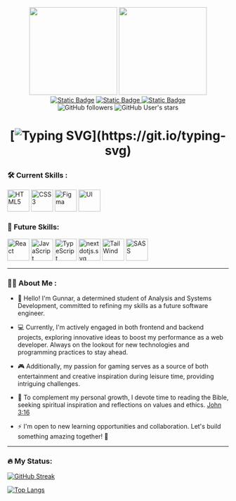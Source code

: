 <div id="header" align="center">
  <img
    src="https://media1.giphy.com/media/v1.Y2lkPTc5MGI3NjExbXd6eDUxaWR5NTE2bnc0cW5kZXpqNGxmNGdxczhqMmQxOGtoYm50byZlcD12MV9pbnRlcm5hbF9naWZfYnlfaWQmY3Q9cw/KcMpL8GebR6ygaSRwx/giphy.gif"
    width="200"
  />
    <img
    src="https://media2.giphy.com/media/FvTiU4YpDE4fs5NulS/giphy.webp?cid=ecf05e4716doq3zi47z9zlco1lmh3ib1ddggy5p5awx9yryj&ep=v1_stickers_related&rid=giphy.webp&ct=s"
    width="200"
  />
  <div id="badges">
    <a href="https://www.linkedin.com/in/gunnar-vingren-72663a2a2/"
      ><img
        alt="Static Badge"
        src="https://img.shields.io/badge/LinkedIn-blue?style=for-the-badge&logo=Linkedin"
    /></a>
    <a href="https://www.instagram.com/gunnnnar.exe/"
      ><img
        alt="Static Badge"
        src="https://img.shields.io/badge/Instagram-%235851db?style=for-the-badge&logo=Instagram&logoColor=white"
      />
    </a>
    <a href="https://www.twitch.tv/gunnar__vingren">
      <img alt="Static Badge" src="https://img.shields.io/badge/Twitch-Gunnar?style=for-the-badge&logo=twitch&logoColor=white&color=%236441a5">
    </a>
  </div>
  <div id="gitstatus">
    <img
      alt="GitHub followers"
      src="https://img.shields.io/github/followers/GunnarOliveira?style=for-the-badge&logo=github&labelColor=black&color=darkorange"
    />
    <img
      alt="GitHub User's stars"
      src="https://img.shields.io/github/stars/GunnarOliveira?style=for-the-badge&logo=github&logoColor=white&labelColor=black&color=blue"
    />
  </div>
  <h1>
    
   [![Typing SVG](https://readme-typing-svg.demolab.com?font=Poppins&weight=600&size=30&pause=1000&color=009BF7&center=true&vCenter=true&multiline=true&random=true&width=435&lines=Hey+there!+I'm+Gunnar!)](https://git.io/typing-svg)
  </h1>
  </div>


### :hammer_and_wrench: Current Skills :

<div>
    <a href="https://en.wikipedia.org/wiki/HTML5" rel="nofollow"><img src="https://github.com/GunnarOliveira/icons/blob/main/html5.svg" alt="HTML5" height="50"       style="max-width: 100%;"></a>  
    <a href="https://www.w3schools.com/css/" rel="nofollow"><img src="https://github.com/GunnarOliveira/icons/blob/main/css.svg" alt="CSS3" height="50"             style="max-width: 100%;"></a>
    <a href="https://www.figma.com/" rel="nofollow"><img src="https://github.com/GunnarOliveira/icons/blob/main/figma.svg" alt="Figma" height="50" style="max-width: 100%;"></a>  
    <a href="https://pt.wikipedia.org/wiki/Design_de_interface" rel="nofollow"><img src="https://github.com/GunnarOliveira/icons/blob/main/nextui.svg" alt="UI" height="50"             style="max-width: 100%;"></a>   
</div>

### :rocket: Future Skills:

<div>
<a href="https://reactjs.org/" rel="nofollow"><img src="https://github.com/GunnarOliveira/icons/blob/main/react.svg" alt="React" height="50" style="max-width: 100%;"></a>    
<a href="https://www.javascript.com/" rel="nofollow"><img src="https://github.com/GunnarOliveira/icons/blob/main/javascript.svg" alt="JavaScript" height="50" style="max-width: 100%;"></a>
<a href="https://www.typescriptlang.org/" rel="nofollow"><img src="https://github.com/GunnarOliveira/icons/blob/main/typescript.svg" alt="TypeScript" height="50" data-canonical-src="https://profilinator.rishav.dev/skills-assets/typescript-original.svg" style="max-width: 100%;"></a>
<a href="nextdotjs.org" rel="nofollow"><img src="https://github.com/GunnarOliveira/icons/blob/main/nextdotjs.svg" alt="nextdotjs.svg" height="50" style="max-width: 100%;"></a>
<a href="https://tailwindcss.com" rel="nofollow"><img src="https://github.com/GunnarOliveira/icons/blob/main/tailwindcss.svg" alt="TailWind" height="50" style="max-width: 100%;"></a>
<a href="https://sass-lang.com" rel="nofollow"><img src="https://github.com/GunnarOliveira/icons/blob/main/sass.svg" alt="SASS" height="50" style="max-width: 100%;"></a>
</div>


---
### :woman_technologist: About Me :
- :wave: Hello! I'm Gunnar, a determined student of Analysis and Systems Development, committed to refining my skills as a future software engineer.

- 💻 Currently, I'm actively engaged in both frontend and backend projects, exploring innovative ideas to boost my performance as a web developer. Always on the lookout for new technologies and programming practices to stay ahead.
- 🎮 Additionally, my passion for gaming serves as a source of both entertainment and creative inspiration during leisure time, providing intriguing challenges.
- 📖 To complement my personal growth, I devote time to reading the Bible, seeking spiritual inspiration and reflections on values and ethics. <a href="https://www.biblegateway.com/passage/?search=John%203%3A16&version=NIV" style:color:white>John 3:16</a>
- ⚡ I'm open to new learning opportunities and collaboration. Let's build something amazing together! 🚀

---
### :fire: My Status:
[![GitHub Streak](https://streak-stats.demolab.com?user=GunnarOliveira&theme=tokyonight&hide_border=true&mode=weekly)](https://git.io/streak-stats)

[![Top Langs](https://github-readme-stats.vercel.app/api/top-langs/?username=GunnarOliveira&theme=tokyonight&hide_border=true)](https://github.com/anuraghazra/github-readme-stats)

